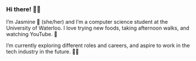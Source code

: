 ### Hi there! 🥑✨

I’m Jasmine 🧸 (she/her) and I’m a computer science student at the University of Waterloo. I love trying new foods, taking afternoon walks, and watching YouTube. 🧋

I’m currently exploring different roles and careers, and aspire to work in the tech industry in the future. 🤸📱

<!--
**xiongjasmine/xiongjasmine** is a ✨ _special_ ✨ repository because its `README.md` (this file) appears on your GitHub profile.

Here are some ideas to get you started:

- 🔭 I’m currently working on ...
- 🌱 I’m currently learning ...
- 👯 I’m looking to collaborate on ...
- 🤔 I’m looking for help with ...
- 💬 Ask me about ...
- 📫 How to reach me: ...
- 😄 Pronouns: ...
- ⚡ Fun fact: ...
-->
